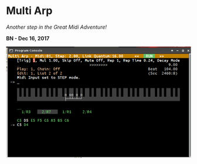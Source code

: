 # Multi Arp
*Another step in the Great Midi Adventure!*

**BN - Dec 16, 2017**

![](Doc/Screenshot_2017-12-15_22-57-24.png)
